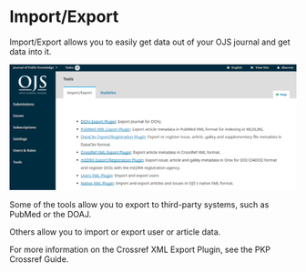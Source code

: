 # Import/Export

Import/Export allows you to easily get data out of your OJS journal and get data into it.

![](/assets/learning-ojs3.1-jm-users-tools-import.PNG)

Some of the tools allow you to export to third-party systems, such as PubMed or the DOAJ.

Others allow you to import or export user or article data.

For more information on the Crossref XML Export Plugin, see the PKP Crossref Guide.

